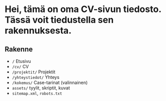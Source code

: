 # Hei, tämä on oma CV-sivun tiedosto. Tässä voit tiedustella sen rakennuksesta.

## Rakenne
- `/` Etusivu
- `/cv/` CV
- `/projektit/` Projektit
- `/yhteystiedot/` Yhteys
- `/kokemus/` Case-tarinat (valinnainen)
- `assets/` tyylit, skriptit, kuvat
- `sitemap.xml`, `robots.txt`
